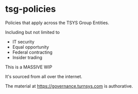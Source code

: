 # tsg-policies

Policies that apply across the TSYS Group Entities.

Including but not limited to

* IT security
* Equal opportunity 
* Federal contracting
* Insider trading


This is a MASSIVE WIP

It's sourced from all over the internet. 

The material at https://governance.turnsys.com is authorative. 
